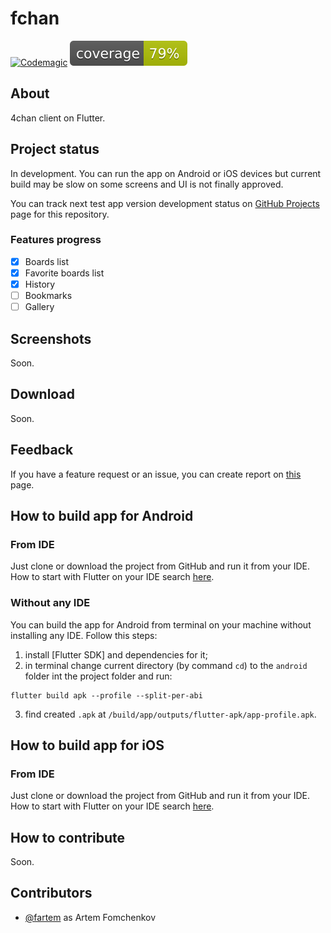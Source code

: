 # fchan

[![Codemagic](https://api.codemagic.io/apps/5f762964afe9c4000f3e41ce/5f762964afe9c4000f3e41cd/status_badge.svg)](https://codemagic.io/apps/5f762964afe9c4000f3e41ce/5f762964afe9c4000f3e41cd/latest_build)
[![Coverage](./coverage_badge.svg)](./coverage_badge.svg)

## About

4chan client on Flutter.

## Project status

In development. You can run the app on Android or iOS devices but current build may be slow on some screens and UI is not finally approved.

You can track next test app version development status on [GitHub Projects](https://github.com/fartem/fchan/projects) page for this repository.

### Features progress

* [x] Boards list
* [x] Favorite boards list
* [x] History
* [ ] Bookmarks
* [ ] Gallery

## Screenshots

Soon.

## Download

Soon.

## Feedback

If you have a feature request or an issue, you can create report on [this](https://github.com/fartem/fchan/issues) page.

## How to build app for Android

### From IDE

Just clone or download the project from GitHub and run it from your IDE. How to start with Flutter on your IDE search [here](https://flutter.dev/docs/get-started/editor).

### Without any IDE

You can build the app for Android from terminal on your machine without installing any IDE. Follow this steps:

1. install [Flutter SDK] and dependencies for it;
2. in terminal change current directory (by command `cd`) to the `android` folder int the project folder and run:

```shell
flutter build apk --profile --split-per-abi
```

3. find created `.apk` at `/build/app/outputs/flutter-apk/app-profile.apk`.

## How to build app for iOS

### From IDE

Just clone or download the project from GitHub and run it from your IDE. How to start with Flutter on your IDE search [here](https://flutter.dev/docs/get-started/editor).

## How to contribute

Soon.

## Contributors

* [@fartem](https://github.com/fartem) as Artem Fomchenkov
